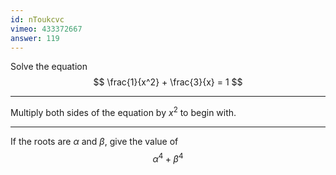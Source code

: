 ```yaml
---
id: nToukcvc
vimeo: 433372667
answer: 119
---
```


Solve the equation
$$
\frac{1}{x^2} + \frac{3}{x} = 1
$$

---

Multiply both sides of the equation by $x^2$ to begin with.

---

If the roots are $\alpha$ and $\beta$, give the value of
$$
\alpha^4 + \beta^4
$$
